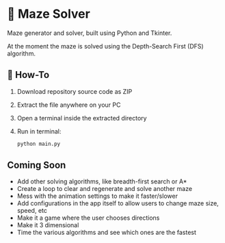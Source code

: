 # 🧭 Maze Solver
Maze generator and solver, built using Python and Tkinter.

At the moment the maze is solved using the Depth-Search First (DFS) algorithm. 

## 📘 How-To

1.  Download repository source code as ZIP
2.  Extract the file anywhere on your PC
3.  Open a terminal inside the extracted directory
4.  Run in terminal:

    ```bash
    python main.py
    ```
    
## Coming Soon

-    Add other solving algorithms, like breadth-first search or A*
-    Create a loop to clear and regenerate and solve another maze
-    Mess with the animation settings to make it faster/slower
-    Add configurations in the app itself to allow users to change maze size, speed, etc
-    Make it a game where the user chooses directions
-    Make it 3 dimensional
-    Time the various algorithms and see which ones are the fastest

